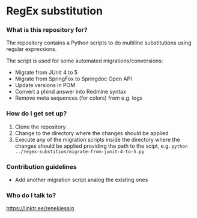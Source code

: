 # RegEx substitution #

### What is this repository for? ###

The repository contains a Python scripts to do multiline substitutions using regular expressions.

The script is used for some automated migrations/conversions:

- Migrate from JUnit 4 to 5
- Migrate from SpringFox to Springdoc Open API
- Update versions in POM
- Convert a phind answer into Redmine syntax
- Remove meta sequences (for colors) from e.g. logs

### How do I get set up? ###

1. Clone the repository
1. Change to the directory where the changes should be applied
1. Execute any of the migration scripts inside the directory where the changes should be applied providing the path to the scipt, e.g. `python ../regex-substition/migrate-from-junit-4-to-5.py`

### Contribution guidelines ###

- Add another migration script analog the existing ones

### Who do I talk to? ###

https://linktr.ee/renekiessig